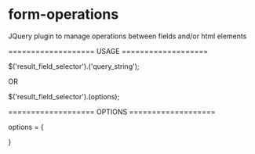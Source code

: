 form-operations
===============

JQuery plugin to manage operations between fields and/or html elements

=================== USAGE ===================

$('result_field_selector').('query_string');

OR

$('result_field_selector').(options);


=================== OPTIONS ===================

options = {

}
